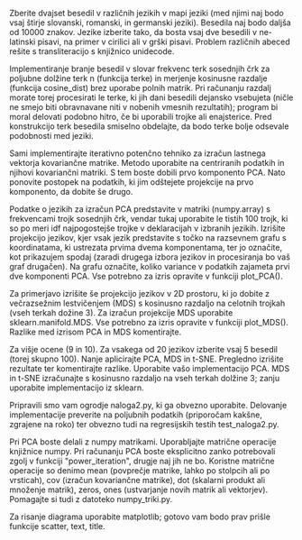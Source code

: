 Zberite dvajset besedil v različnih jezikih v mapi jeziki (med njimi naj bodo vsaj štirje slovanski, romanski, in germanski jeziki). Besedila naj bodo daljša od 10000 znakov. Jezike izberite tako, da bosta vsaj dve besedili v ne-latinski pisavi, na primer v cirilici ali v grški pisavi. Problem različnih abeced rešite s transliteracijo s knjižnico unidecode.

Implementiranje branje besedil v slovar frekvenc terk sosednjih črk za poljubne dolžine terk n (funkcija terke) in merjenje kosinusne razdalje (funkcija cosine_dist) brez uporabe polnih matrik. Pri računanju razdalj morate torej procesirati le terke, ki jih dani besedili dejansko vsebujeta (ničle ne smejo biti obravnavane niti v nobenih vmesnih rezultatih); program bi moral delovati podobno hitro, če bi uporabili trojke ali enajsterice. Pred konstrukcijo terk besedila smiselno obdelajte, da bodo terke bolje odsevale podobnosti med jeziki.

Sami implementirajte iterativno potenčno tehniko za izračun lastnega vektorja kovariančne matrike. Metodo uporabite na centriranih podatkih in njihovi kovariančni matriki. S tem boste dobili prvo komponento PCA. Nato ponovite postopek na podatkih, ki jim odštejete projekcije na prvo komponento, da dobite še drugo.

Podatke o jezikih za izračun PCA predstavite v matriki (numpy.array) s frekvencami trojk sosednjih črk, vendar tukaj uporabite le tistih 100 trojk, ki so po meri idf najpogostejše trojke v deklaracijah v izbranih jezikih. Izrišite projekcijo jezikov, kjer vsak jezik predstavite s točko na razsevnem grafu s koordinatama, ki ustrezata prvima dvema komponentama, ter jo označite, kot prikazujem spodaj (zaradi drugega izbora jezikov in procesiranja bo vaš graf drugačen). Na grafu označite, koliko variance v podatkih zajameta prvi dve komponenti PCA. Vse potrebno za izris opravite v funkciji plot_PCA().


Za primerjavo izrišite še projekcijo jezikov v 2D prostoru, ki jo dobite z večrazsežnim lestvičenjem (MDS) s kosinusno razdaljo na celotnih trojkah (vseh terkah dožine 3). Za izračun projekcije MDS uporabite sklearn.manifold.MDS. Vse potrebno za izris opravite v funkciji plot_MDS(). Razlike med izrisom PCA in MDS komentirajte.

Za višje ocene (9 in 10). Za vsakega od 20 jezikov izberite vsaj 5 besedil (torej skupno 100). Nanje aplicirajte PCA, MDS in t-SNE. Pregledno izrišite rezultate ter komentirajte razlike. Uporabite vašo implementacijo PCA. MDS in t-SNE izračunajte s kosinusno razdaljo na vseh terkah dolžine 3; zanju uporabite implementacijo iz sklearn.

Pripravili smo vam ogrodje naloga2.py, ki ga obvezno uporabite. Delovanje implementacije preverite na poljubnih podatkih (priporočam kakšne, zgrajene na roko) ter obvezno tudi na regresijskih testih test_naloga2.py.

Pri PCA boste delali z numpy matrikami. Uporabljajte matrične operacije knjižnice numpy. Pri računanju PCA boste eksplicitno zanko potrebovali zgolj v funkciji "power_iteration", drugje naj jih ne bo. Koristne matrične operacije so denimo mean (povprečje matrike, lahko po stolpcih ali po vrsticah), cov (izračun kovariančne matrike), dot (skalarni produkt ali množenje matrik), zeros, ones (ustvarjanje novih matrik ali vektorjev). Pomagajte si tudi z datoteko numpy_triki.py.

Za risanje diagrama uporabite matplotlib; gotovo vam bodo prav prišle funkcije scatter, text, title.
